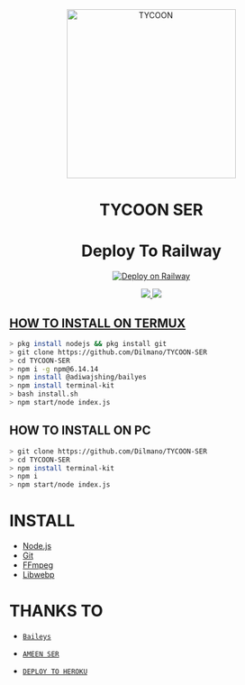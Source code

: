 <div align="center">
<img src="https://i.imgur.com/p044747.jpeg" alt="TYCOON" width="300" />

# TYCOON SER
# Deploy To Railway
  [![Deploy on Railway](https://railway.app/button.svg)](https://railway.app/new/template?template=https%3A%2F%2Fgithub.com%2FAmeen-SER%2FTYCOON-SIR&referralCode=wTuGHL)
>
>
>
</div>
<p align="center">
  <a href="https://instagram.com/xy_lxx_."><img src="https://img.shields.io/badge/Instagram-E4405F?style=for-the-badge&logo=instagram&logoColor=white"/> 
  <a href="https://wa.me/917994909899"><img src="https://img.shields.io/badge/WhatsApp-25D366?style=for-the-badge&logo=whatsapp&logoColor=white" />
</p>

## HOW TO INSTALL ON TERMUX
```bash
> pkg install nodejs && pkg install git
> git clone https://github.com/Dilmano/TYCOON-SER
> cd TYCOON-SER
> npm i -g npm@6.14.14
> npm install @adiwajshing/bailyes
> npm install terminal-kit
> bash install.sh
> npm start/node index.js
```
## HOW TO INSTALL ON PC
```bash
> git clone https://github.com/Dilmano/TYCOON-SER
> cd TYCOON-SER
> npm install terminal-kit
> npm i
> npm start/node index.js
```

# INSTALL
* [Node.js](https://nodejs.org/en/)
* [Git](https://github.com/aneeslub/paul-walker) 
* [FFmpeg](https://github.com/BtbN/FFmpeg-Builds/releases/download/autobuild-2020-12-08-13-03/ffmpeg-n4.3.1-26-gca55240b8c-win64-gpl-4.3.zip)
* [Libwebp](https://developers.google.com/speed/webp/download)

# THANKS TO
* [`Baileys`](https://github.com/adiwajshing/Baileys) 
* [`AMEEN SER`](https://github.com/Dilmano) 


* [`DEPLOY TO HEROKU`](https://heroku.com/deploy?template=https://github.com/Ameen-SER/TYCOON-SIR/)
    
  
  
